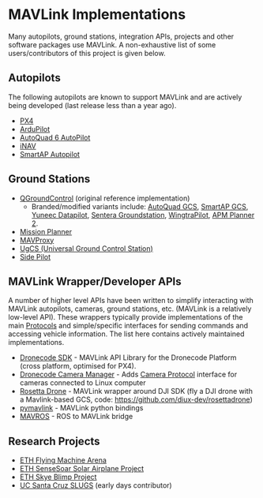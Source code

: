 # MAVLink Implementations

Many autopilots, ground stations, integration APIs, projects and other software packages use MAVLink. 
A non-exhaustive list of some users/contributors of this project is given below.

## Autopilots

The following autopilots are known to support MAVLink and are actively being developed (last release less than a year ago).

* [PX4](http://px4.io/)
* [ArduPilot](http://ardupilot.org/)
* [AutoQuad 6 AutoPilot](http://autoquad.org)
* [iNAV](https://github.com/iNavFlight/inav/wiki)
* [SmartAP Autopilot](http://www.sky-drones.com/)

## Ground Stations

* [QGroundControl](http://qgroundcontrol.com/) (original reference implementation)
  * Branded/modified variants include: [AutoQuad GCS](http://autoquad.org/software-downloads/?category=2), [SmartAP GCS](http://sky-drones.com/smartap-gcs), [Yuneec Datapilot](http://us.yuneec.com/comm-en-datapilot), [Sentera Groundstation](https://sentera.com/phx-drone/), [WingtraPilot](https://wingtra.com/software/), [APM Planner 2](http://ardupilot.org/planner2/index.html).
* [Mission Planner](http://ardupilot.org/planner/)
* [MAVProxy](http://ardupilot.github.io/MAVProxy/html/index.html)
* [UgCS (Universal Ground Control Station)](https://www.ugcs.com/)
* [Side Pilot](http://sidepilot.net/)

## MAVLink Wrapper/Developer APIs

A number of higher level APIs have been written to simplify interacting with MAVLink autopilots, cameras, ground stations, etc. (MAVLink is a  relatively low-level API). 
These wrappers typically provide implementations of the main [Protocols](../protocol/overview.md) and simple/specific interfaces for sending commands and accessing vehicle information. The list here contains actively maintained implementations.

* [Dronecode SDK](https://sdk.dronecode.org/en/) - MAVLink API Library for the Dronecode Platform (cross platform, optimised for PX4).
* [Dronecode Camera Manager](https://camera-manager.dronecode.org/en/) - Adds [Camera Protocol](../protocol/camera.md) interface for cameras connected to Linux computer
* [Rosetta Drone](https://www.youtube.com/watch?v=rBqEQoVGuzQ) - MAVLink wrapper around DJI SDK (fly a DJI drone with a Mavlink-based GCS, code: https://github.com/diux-dev/rosettadrone)
* [pymavlink](https://github.com/mavlink/pymavlink) - MAVLink python bindings
* [MAVROS](https://github.com/mavlink/mavros) - ROS to MAVLink bridge

## Research Projects

* [ETH Flying Machine Arena](http://www.idsc.ethz.ch/Research_DAndrea/FMA)
* [ETH SenseSoar Solar Airplane Project](http://www.sensesoar.ethz.ch/doku.php?id=project) 
* [ETH Skye Blimp Project](http://www.projectskye.ch/)
* [UC Santa Cruz SLUGS](http://slugsuav.soe.ucsc.edu/index.html) (early days contributor)

